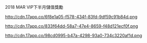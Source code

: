 2018 MAR VIP下半月儲值獎勵

http://cdn.17app.co/6f8e1a05-f578-434f-83fd-9df59c91b84d.png

http://cdn.17app.co/833f64dd-58a7-47e4-8659-f48d121ecf0f.png

http://cdn.17app.co/98cd0995-b47a-4298-93a0-734c3220af1d.png
